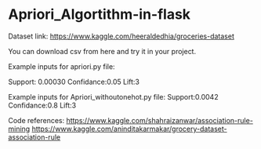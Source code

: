 # Apriori_Algortithm-in-flask
Dataset link:
https://www.kaggle.com/heeraldedhia/groceries-dataset

You can download csv from here and try it in your project.

Example inputs for apriori.py file:

Support: 0.00030
Confidance:0.05
Lift:3


Example inputs for Apriori_withoutonehot.py file:
Support:0.0042
Confidance:0.8
Lift:3

Code references:
https://www.kaggle.com/shahraizanwar/association-rule-mining
https://www.kaggle.com/aninditakarmakar/grocery-dataset-association-rule
